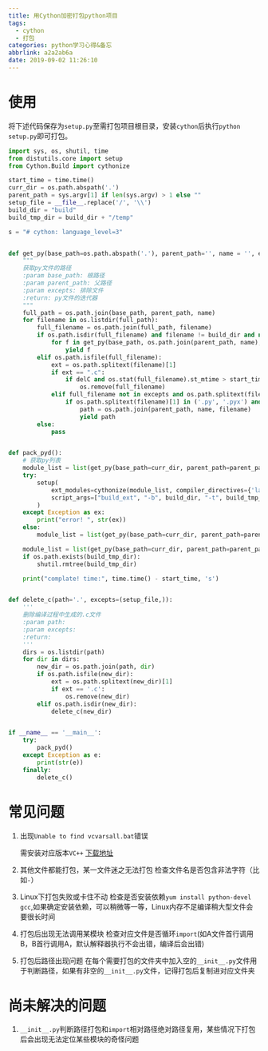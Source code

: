 ```yaml
---
title: 用Cython加密打包python项目
tags:
  - cython
  - 打包
categories: python学习心得&备忘
abbrlink: a2a2ab6a
date: 2019-09-02 11:26:10
---
```


# 使用

将下述代码保存为`setup.py`至需打包项目根目录，安装`cython`后执行`python setup.py`即可打包。

<!--more-->

```python
import sys, os, shutil, time
from distutils.core import setup
from Cython.Build import cythonize

start_time = time.time()
curr_dir = os.path.abspath('.')
parent_path = sys.argv[1] if len(sys.argv) > 1 else ""
setup_file = __file__.replace('/', '\\')
build_dir = "build"
build_tmp_dir = build_dir + "/temp"

s = "# cython: language_level=3"


def get_py(base_path=os.path.abspath('.'), parent_path='', name = '', excepts=(), copyOther=False, delC = False):
    """
    获取py文件的路径
    :param base_path: 根路径
    :param parent_path: 父路径
    :param excepts: 排除文件
    :return: py文件的迭代器
    """
    full_path = os.path.join(base_path, parent_path, name)
    for filename in os.listdir(full_path):
        full_filename = os.path.join(full_path, filename)
        if os.path.isdir(full_filename) and filename != build_dir and not filename.startswith('.'):
            for f in get_py(base_path, os.path.join(parent_path, name), filename, excepts, copyOther, delC):
                yield f
        elif os.path.isfile(full_filename):
            ext = os.path.splitext(filename)[1]
            if ext == ".c":
                if delC and os.stat(full_filename).st_mtime > start_time:
                    os.remove(full_filename)
            elif full_filename not in excepts and os.path.splitext(filename)[1] not in ('.pyc', '.pyx'):
                if os.path.splitext(filename)[1] in ('.py', '.pyx') and not filename.startswith('__'):
                    path = os.path.join(parent_path, name, filename)
                    yield path
        else:
            pass


def pack_pyd():
    # 获取py列表
    module_list = list(get_py(base_path=curr_dir, parent_path=parent_path, excepts=(setup_file,)))
    try:
        setup(
            ext_modules=cythonize(module_list, compiler_directives={'language_level': "3"}),
            script_args=["build_ext", "-b", build_dir, "-t", build_tmp_dir],
        )
    except Exception as ex:
        print("error! ", str(ex))
    else:
        module_list = list(get_py(base_path=curr_dir, parent_path=parent_path, excepts=(setup_file,), copyOther=True))

    module_list = list(get_py(base_path=curr_dir, parent_path=parent_path, excepts=(setup_file,), delC=True))
    if os.path.exists(build_tmp_dir):
        shutil.rmtree(build_tmp_dir)

    print("complate! time:", time.time() - start_time, 's')


def delete_c(path='.', excepts=(setup_file,)):
    '''
    删除编译过程中生成的.c文件
    :param path:
    :param excepts:
    :return:
    '''
    dirs = os.listdir(path)
    for dir in dirs:
        new_dir = os.path.join(path, dir)
        if os.path.isfile(new_dir):
            ext = os.path.splitext(new_dir)[1]
            if ext == '.c':
                os.remove(new_dir)
        elif os.path.isdir(new_dir):
            delete_c(new_dir)


if __name__ == '__main__':
    try:
        pack_pyd()
    except Exception as e:
        print(str(e))
    finally:
        delete_c()

```

# 常见问题

1. 出现`Unable to find vcvarsall.bat`错误

    需安装对应版本`VC++` [下载地址](http://go.microsoft.com/fwlink/?LinkId=691126)

2. 其他文件都能打包，某一文件迷之无法打包
    检查文件名是否包含非法字符（比如`-`）

3. Linux下打包失败或卡住不动
    检查是否安装依赖`yum install python-devel gcc`,如果确定安装依赖，可以稍微等一等，Linux内存不足编译稍大型文件会要很长时间

4. 打包后出现无法调用某模块
    检查对应文件是否循环`import`(如A文件首行调用B，B首行调用A，默认解释器执行不会出错，编译后会出错)

5. 打包后路径出现问题
    在每个需要打包的文件夹中加入空的`__init__.py`文件用于判断路径，如果有非空的`__init__.py`文件，记得打包后复制进对应文件夹

# 尚未解决的问题

1. `__init__.py`判断路径打包和`import`相对路径绝对路径复用，某些情况下打包后会出现无法定位某些模块的奇怪问题